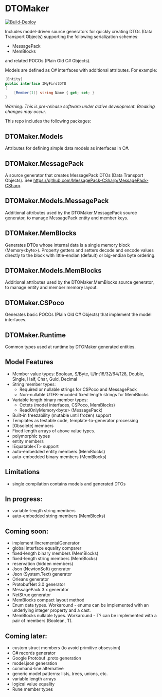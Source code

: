 # DTOMaker

[![Build-Deploy](https://github.com/datafac/dtomaker-core/actions/workflows/dotnet.yml/badge.svg)](https://github.com/datafac/dtomaker-core/actions/workflows/dotnet.yml)

Includes model-driven source generators for quickly creating DTOs (Data Transport Objects) supporting the following
serialization schemes:
- MessagePack
- MemBlocks

and related POCOs (Plain Old C# Objects).

Models are defined as C# interfaces with additional attributes. For example:

```C#
[Entity]
public interface IMyFirstDTO
{
    [Member(1)] string Name { get; set; }
}
```

*Warning: This is pre-release software under active development. Breaking changes may occur.*

This repo includes the following packages:

## DTOMaker.Models
Attributes for defining simple data models as interfaces in C#.

## DTOMaker.MessagePack
A source generator that creates MessagePack DTOs (Data Transport Objects).
See https://github.com/MessagePack-CSharp/MessagePack-CSharp.
## DTOMaker.Models.MessagePack
Additional attributes used by the DTOMaker.MessagePack source generator, to manage
MessagePack entity and member keys.

## DTOMaker.MemBlocks
Generates DTOs whose internal data is a single memory block (Memory\<byte\>). Property getters and setters decode and encode
values directly to the block with little-endian (default) or big-endian byte ordering.
## DTOMaker.Models.MemBlocks
Additional attributes used by the DTOMaker.MemBlocks source generator, to 
manage entity and member memory layout.

## DTOMaker.CSPoco
Generates basic POCOs (Plain Old C# Objects) that implement the model interfaces.

## DTOMaker.Runtime
Common types used at runtime by DTOMaker generated entities.

## Model Features
- Member value types: Boolean, S/Byte, U/Int16/32/64/128, Double, Single, Half, Char, Guid, Decimal
- String member types:
  - Required or nullable strings for CSPoco and MessagePack
  - Non-nullable UTF8-encoded fixed length strings for MemBlocks
- Variable length binary member types:
  - Octets (model interfaces, CSPoco, MemBlocks)
  - ReadOnlyMemory\<byte\> (MessagePack)
- Built-in freezability (mutable until frozen) support
- Templates as testable code, template-to-generator processing
- [Obsolete] members
- Fixed length arrays of above value types.
- polymorphic types
- entity members
- IEquatable\<T\> support
- auto-embedded entity members (MemBlocks)
- auto-embedded binary members (MemBlocks)

## Limitations
- single compilation contains models and generated DTOs 

## In progress:
- variable-length string members
- auto-embedded string members (MemBlocks)

## Coming soon:
- implement IIncrementalGenerator
- global interface equality comparer
- fixed-length binary members (MemBlocks)
- fixed-length string members (MemBlocks)
- reservation (hidden members)
- Json (NewtonSoft) generator
- Json (System.Text) generator
- Orleans generator
- ProtobufNet 3.0 generator
- MessagePack 3.x generator
- NetStrux generator
- MemBlocks compact layout method
- Enum data types. Workaround - enums can be implemented with an underlying 
  integer property and a cast.
- MemBlocks nullable types. Workaround - T? can be implemented with a pair
  of members (Boolean, T).

## Coming later:
- custom struct members (to avoid primitive obsession)
- C# records generator
- Google Protobuf .proto generation
- model.json generation
- command-line alternative
- generic model patterns: lists, trees, unions, etc.
- variable length arrays
- logical value equality
- Rune member types
